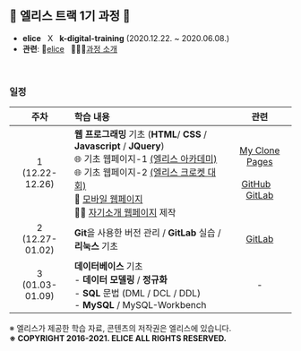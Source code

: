 ## 🐇 엘리스 트랙 1기 과정 🐇

- **elice** &nbsp; X &nbsp; **k-digital-training**  (2020.12.22. ~ 2020.06.08.)
- **관련**:  🐇[elice](https://elice.io/) &nbsp; 🏃🏻‍♂️[과정 소개](https://elicetrack.oopy.io/) 

<br/>

### 일정

|         주차         | 학습 내용                                                    |                             관련                             |
| :------------------: | :----------------------------------------------------------- | :----------------------------------------------------------: |
| 1<br />(12.22-12.26) | **웹 프로그래밍** 기초 (**HTML**/ **CSS** / **Javascript** / **JQuery**) <br />🌐 기초 웹페이지-1 [(엘리스 아카데미)](http://bky373.kdt-gitlab.elice.io/clone-pages/elice/elice-index.html)<br />🌐 기초 웹페이지-2 [(엘리스 크로켓 대회)](http://bky373.kdt-gitlab.elice.io/clone-pages/elice-krocket/krocket-index.html)<br />📱 [모바일 웹페이지](http://bky373.kdt-gitlab.elice.io/clone-pages/elice-mobile/index.html)<br />🙋‍♂️ [자기소개 웹페이지](http://bky373.kdt-gitlab.elice.io/about-me/) 제작 | [My Clone Pages](http://bky373.kdt-gitlab.elice.io/clone-pages/index.html) <br/><br /> [GitHub](https://github.com/bky373/clone-pages)&nbsp;&nbsp;&nbsp; [GitLab](https://kdt-gitlab.elice.io/bky373/clone-pages) |
| 2<br />(12.27-01.02) | **Git**을 사용한 버전 관리 / **GitLab** 실습 / **리눅스** 기초 |  [GitLab](https://kdt-gitlab.elice.io/bky373/test-project)   |
| 3<br />(01.03-01.09) | **데이터베이스** 기초<br />- **데이터 모델링** / **정규화**<br />- **SQL** 문법 (DML / DCL / DDL)<br />- **MySQL** / MySQL-Workbench |                              -                               |











※ 엘리스가 제공한 학습 자료, 콘텐츠의 저작권은 엘리스에 있습니다. <br>
**※ COPYRIGHT 2016-2021. ELICE ALL RIGHTS RESERVED.**
